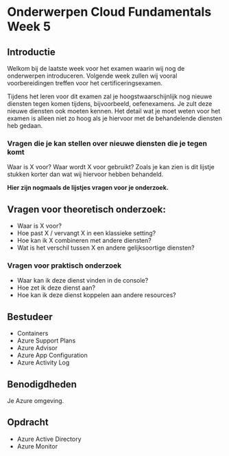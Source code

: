 # Onderwerpen Cloud Fundamentals Week 5

## Introductie
Welkom bij de laatste week voor het examen waarin wij nog de onderwerpen introduceren. Volgende week zullen wij vooral voorbereidingen treffen voor het certificeringsexamen.  

Tijdens het leren voor dit examen zal je hoogstwaarschijnlijk nog nieuwe diensten tegen komen tijdens, bijvoorbeeld, oefenexamens. Je zult deze nieuwe diensten ook moeten kennen. Het detail wat je moet weten voor het examen is alleen niet zo hoog als je hiervoor met de behandelende diensten heb gedaan.  

### Vragen die je kan stellen over nieuwe diensten die je tegen komt
Waar is X voor?
Waar wordt X voor gebruikt?
Zoals je kan zien is dit lijstje stukken korter dan wat wij hiervoor hebben behandeld.

**Hier zijn nogmaals de lijstjes vragen voor je onderzoek.**

## Vragen voor theoretisch onderzoek:
- Waar is X voor?  
- Hoe past X / vervangt X in een klassieke setting?  
- Hoe kan ik X combineren met andere diensten?  
- Wat is het verschil tussen X en andere gelijksoortige diensten?  

### Vragen voor praktisch onderzoek  
- Waar kan ik deze dienst vinden in de console?  
- Hoe zet ik deze dienst aan?  
- Hoe kan ik deze dienst koppelen aan andere resources?  

## Bestudeer  
- Containers  
- Azure Support Plans  	 	
- Azure Advisor  				
- Azure App Configuration    	
- Azure Activity Log  			

## Benodigdheden  
Je Azure omgeving.  

## Opdracht  
- Azure Active Directory  
- Azure Monitor  
